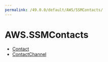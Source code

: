 ```yaml
---
permalink: /49.0.0/default/AWS/SSMContacts/
---
```


# AWS.SSMContacts



* [Contact](Contact.md)
* [ContactChannel](ContactChannel.md)